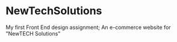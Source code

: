 # NewTechSolutions
My first Front End design assignment; An e-commerce website for "NewTECH Solutions"
